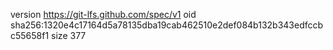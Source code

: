 version https://git-lfs.github.com/spec/v1
oid sha256:1320e4c17164d5a78135dba19cab462510e2def084b132b343edfccbc55658f1
size 377
